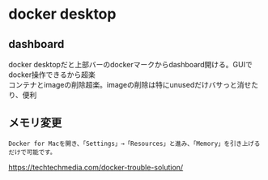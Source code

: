 # docker desktop

## dashboard
docker desktopだと上部バーのdockerマークからdashboard開ける。GUIでdocker操作できるから超楽  
コンテナとimageの削除超楽。imageの削除は特にunusedだけバサっと消せたり、便利

## メモリ変更
```
Docker for Macを開き、「Settings」→「Resources」と進み、「Memory」を引き上げるだけで可能です。
```
https://techtechmedia.com/docker-trouble-solution/